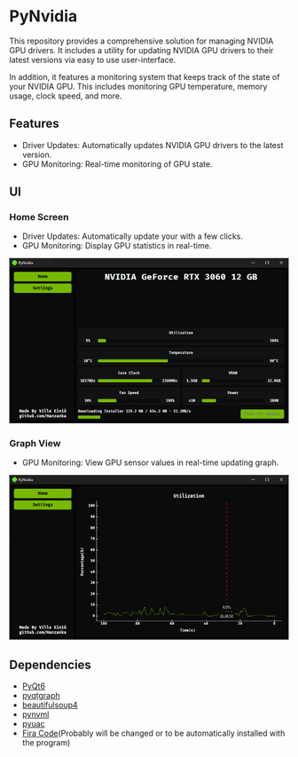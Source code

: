
# PyNvidia
This repository provides a comprehensive solution for managing NVIDIA GPU drivers. It includes a utility for updating NVIDIA GPU drivers to their latest versions via easy to use user-interface.

In addition, it features a monitoring system that keeps track of the state of your NVIDIA GPU. This includes monitoring GPU temperature, memory usage, clock speed, and more.

## Features
- Driver Updates: Automatically updates NVIDIA GPU drivers to the latest version.
- GPU Monitoring: Real-time monitoring of GPU state.

## UI
### Home Screen
- Driver Updates: Automatically update your with a few clicks.
- GPU Monitoring: Display GPU statistics in real-time.

![Home Screen](https://github.com/Hanzanka/PyNvidia/blob/main/homescreen.png?raw=true)
### Graph View
- GPU Monitoring: View GPU sensor values in real-time updating graph.

![Graph View](https://github.com/Hanzanka/PyNvidia/blob/main/graphview.png?raw=true)

## Dependencies
- [PyQt6](https://pypi.org/project/PyQt6/)
- [pyqtgraph](https://pypi.org/project/pyqtgraph/)
- [beautifulsoup4](https://pypi.org/project/beautifulsoup4/)
- [pynvml](https://pypi.org/project/pynvml/)
- [pyuac](https://pypi.org/project/pyuac/)
- [Fira Code](https://fonts.google.com/specimen/Fira+Code)(Probably will be changed or to be automatically installed with the program)
